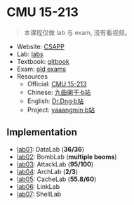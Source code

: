 # CMU 15-213

> 本课程仅做 lab 与 exam, 没有看视频。

* Website: [CSAPP](http://csapp.cs.cmu.edu/)
* Lab: [labs](http://csapp.cs.cmu.edu/3e/labs.html)
* Textbook: [gitbook](https://hansimov.gitbook.io/csapp/)
* Exam: [old exams](https://www.cs.cmu.edu/~213/exams.html)
* Resources
    * Official: [CMU 15-213](https://www.cs.cmu.edu/~213/)
    * Chinese: [九曲阑干·b站](https://www.bilibili.com/video/BV1cD4y1D7uR)
    * English: [Dr.Dng·b站](https://www.bilibili.com/video/BV1hf4y1P7qW)
    * Project: [yaaangmin·b站](https://www.bilibili.com/video/BV17K4y1N7Q2)

## Implementation

* [lab01](./labs/DataLab): DataLab (**36/36**)
* [lab02](./labs/BombLab): BombLab (**multiple booms**)
* [lab03](./labs/AttackLab): AttackLab (**95/100**)
* [lab04](./labs/ArchLab): ArchLab (**2/3**)
* [lab05](./labs/CacheLab): CacheLab (**55.8/60**)
* [lab06](./labs/LinkLab): LinkLab
* [lab07](./labs/ShellLab): ShellLab


